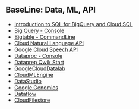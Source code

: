## BaseLine: Data, ML, API
* [Introduction to SQL for BigQuery and Cloud SQL]() 
* [Big Query - Console]()
* [Bigtable - CommandLine]()
* [Cloud Natural Language API]()
* [Google Cloud Speech API]()
* [Dataproc - Console]() 
* [Dataprep Qwik Start]()
* [GoogleCloudDatalab]() 
* [CloudMLEngine]()
* [DataStudio]() 
* [Google Genomics]()
* [Dataflow]()
* [CloudFilestore]()
